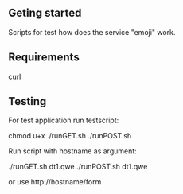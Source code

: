 ## Geting started
Scripts for test how does the service "emoji" work.

## Requirements
curl

## Testing
For test application run testscript:

chmod u+x ./runGET.sh ./runPOST.sh

Run script with hostname as argument:

./runGET.sh dt1.qwe
./runPOST.sh dt1.qwe

or use http://hostname/form
